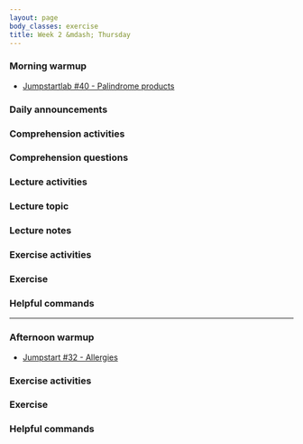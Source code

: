 ```yaml
---
layout: page
body_classes: exercise
title: Week 2 &mdash; Thursday
---
```


### Morning warmup

* [Jumpstartlab #40 - Palindrome products](https://github.com/JumpstartLab/warmup-exercises/tree/master/40-palindrome-products)

### Daily announcements
### Comprehension activities
### Comprehension questions
### Lecture activities
### Lecture topic
### Lecture notes
### Exercise activities
### Exercise
### Helpful commands

***

### Afternoon warmup

* [Jumpstart #32 - Allergies](https://github.com/JumpstartLab/warmup-exercises/tree/master/32-allergies)

### Exercise activities
### Exercise
### Helpful commands